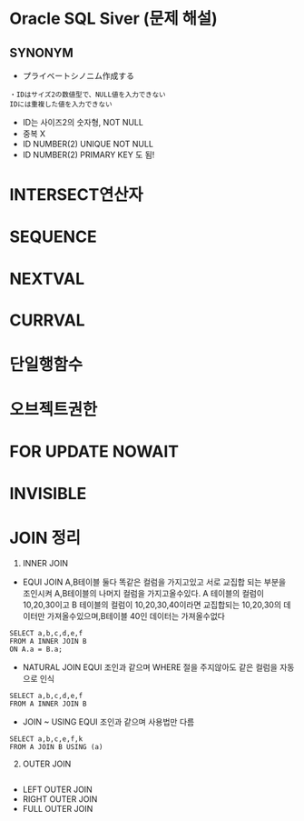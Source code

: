 # Oracle SQL Siver (문제 해설)

## 

## SYNONYM 

- プライベートシノニム作成する


```
・IDはサイズ2の数値型で、NULL値を入力できない
IDには重複した値を入力できない
```
- ID는 사이즈2의 숫자형, NOT NULL 
- 중복 X 
- ID NUMBER(2) UNIQUE NOT NULL 
- ID NUMBER(2) PRIMARY KEY 도 됨! 


# INTERSECT연산자

# SEQUENCE 

# NEXTVAL 

# CURRVAL 


# 단일행함수


# 오브젝트권한 


# FOR UPDATE NOWAIT


# INVISIBLE


# JOIN 정리 

1. INNER JOIN 
- EQUI JOIN 
A,B테이블 둘다 똑같은 컬럼을 가지고있고 
서로 교집합 되는 부분을 조인시켜 
A,B테이블의 나머지 컬럼을 가지고올수있다.
A 테이블의 컬럼이 10,20,30이고 
B 테이블의 컬럼이 10,20,30,40이라면 
교집합되는 10,20,30의 데이터만 가져올수있으며,B테이블 40인 데이터는 가져올수없다 

```
SELECT a,b,c,d,e,f
FROM A INNER JOIN B 
ON A.a = B.a;
```
- NATURAL JOIN 
EQUI 조인과 같으며
WHERE 절을 주지않아도 같은 컬럼을 자동으로 인식
```
SELECT a,b,c,d,e,f
FROM A INNER JOIN B 
```

- JOIN ~ USING
EQUI 조인과 같으며 사용법만 다름
```
SELECT a,b,c,e,f,k 
FROM A JOIN B USING (a)
```
2. OUTER JOIN 
```

```
- LEFT OUTER JOIN 
- RIGHT OUTER JOIN 
- FULL OUTER JOIN 



